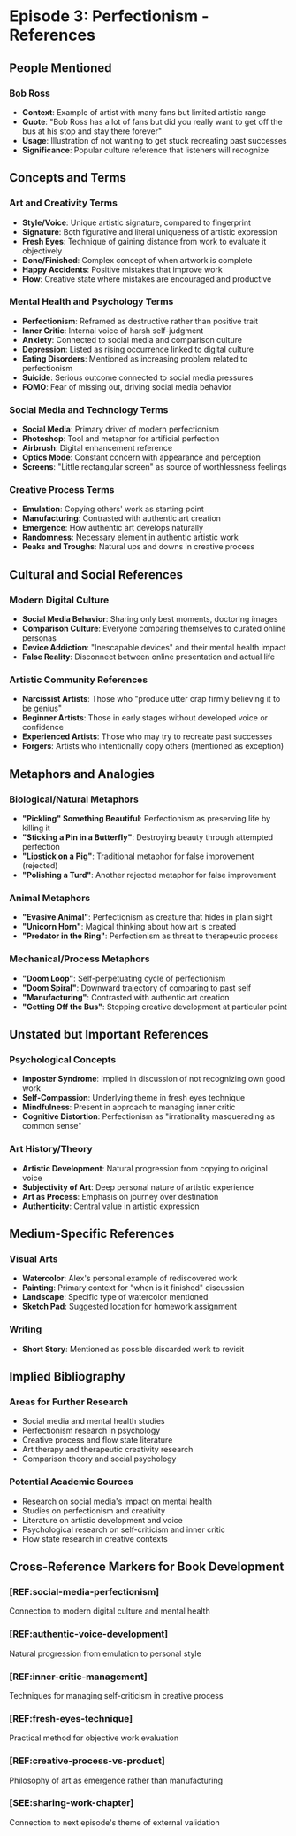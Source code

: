 # Episode 3: Perfectionism - References

## People Mentioned

### Bob Ross
- **Context**: Example of artist with many fans but limited artistic range
- **Quote**: "Bob Ross has a lot of fans but did you really want to get off the bus at his stop and stay there forever"
- **Usage**: Illustration of not wanting to get stuck recreating past successes
- **Significance**: Popular culture reference that listeners will recognize

## Concepts and Terms

### Art and Creativity Terms
- **Style/Voice**: Unique artistic signature, compared to fingerprint
- **Signature**: Both figurative and literal uniqueness of artistic expression
- **Fresh Eyes**: Technique of gaining distance from work to evaluate it objectively
- **Done/Finished**: Complex concept of when artwork is complete
- **Happy Accidents**: Positive mistakes that improve work
- **Flow**: Creative state where mistakes are encouraged and productive

### Mental Health and Psychology Terms
- **Perfectionism**: Reframed as destructive rather than positive trait
- **Inner Critic**: Internal voice of harsh self-judgment
- **Anxiety**: Connected to social media and comparison culture
- **Depression**: Listed as rising occurrence linked to digital culture
- **Eating Disorders**: Mentioned as increasing problem related to perfectionism
- **Suicide**: Serious outcome connected to social media pressures
- **FOMO**: Fear of missing out, driving social media behavior

### Social Media and Technology Terms
- **Social Media**: Primary driver of modern perfectionism
- **Photoshop**: Tool and metaphor for artificial perfection
- **Airbrush**: Digital enhancement reference
- **Optics Mode**: Constant concern with appearance and perception
- **Screens**: "Little rectangular screen" as source of worthlessness feelings

### Creative Process Terms
- **Emulation**: Copying others' work as starting point
- **Manufacturing**: Contrasted with authentic art creation
- **Emergence**: How authentic art develops naturally
- **Randomness**: Necessary element in authentic artistic work
- **Peaks and Troughs**: Natural ups and downs in creative process

## Cultural and Social References

### Modern Digital Culture
- **Social Media Behavior**: Sharing only best moments, doctoring images
- **Comparison Culture**: Everyone comparing themselves to curated online personas
- **Device Addiction**: "Inescapable devices" and their mental health impact
- **False Reality**: Disconnect between online presentation and actual life

### Artistic Community References
- **Narcissist Artists**: Those who "produce utter crap firmly believing it to be genius"
- **Beginner Artists**: Those in early stages without developed voice or confidence
- **Experienced Artists**: Those who may try to recreate past successes
- **Forgers**: Artists who intentionally copy others (mentioned as exception)

## Metaphors and Analogies

### Biological/Natural Metaphors
- **"Pickling" Something Beautiful**: Perfectionism as preserving life by killing it
- **"Sticking a Pin in a Butterfly"**: Destroying beauty through attempted perfection
- **"Lipstick on a Pig"**: Traditional metaphor for false improvement (rejected)
- **"Polishing a Turd"**: Another rejected metaphor for false improvement

### Animal Metaphors
- **"Evasive Animal"**: Perfectionism as creature that hides in plain sight
- **"Unicorn Horn"**: Magical thinking about how art is created
- **"Predator in the Ring"**: Perfectionism as threat to therapeutic process

### Mechanical/Process Metaphors
- **"Doom Loop"**: Self-perpetuating cycle of perfectionism
- **"Doom Spiral"**: Downward trajectory of comparing to past self
- **"Manufacturing"**: Contrasted with authentic art creation
- **"Getting Off the Bus"**: Stopping creative development at particular point

## Unstated but Important References

### Psychological Concepts
- **Imposter Syndrome**: Implied in discussion of not recognizing own good work
- **Self-Compassion**: Underlying theme in fresh eyes technique
- **Mindfulness**: Present in approach to managing inner critic
- **Cognitive Distortion**: Perfectionism as "irrationality masquerading as common sense"

### Art History/Theory
- **Artistic Development**: Natural progression from copying to original voice
- **Subjectivity of Art**: Deep personal nature of artistic experience
- **Art as Process**: Emphasis on journey over destination
- **Authenticity**: Central value in artistic expression

## Medium-Specific References

### Visual Arts
- **Watercolor**: Alex's personal example of rediscovered work
- **Painting**: Primary context for "when is it finished" discussion
- **Landscape**: Specific type of watercolor mentioned
- **Sketch Pad**: Suggested location for homework assignment

### Writing
- **Short Story**: Mentioned as possible discarded work to revisit

## Implied Bibliography

### Areas for Further Research
- Social media and mental health studies
- Perfectionism research in psychology
- Creative process and flow state literature
- Art therapy and therapeutic creativity research
- Comparison theory and social psychology

### Potential Academic Sources
- Research on social media's impact on mental health
- Studies on perfectionism and creativity
- Literature on artistic development and voice
- Psychological research on self-criticism and inner critic
- Flow state research in creative contexts

## Cross-Reference Markers for Book Development

### [REF:social-media-perfectionism] 
Connection to modern digital culture and mental health

### [REF:authentic-voice-development]
Natural progression from emulation to personal style

### [REF:inner-critic-management]
Techniques for managing self-criticism in creative process

### [REF:fresh-eyes-technique]
Practical method for objective work evaluation

### [REF:creative-process-vs-product]
Philosophy of art as emergence rather than manufacturing

### [SEE:sharing-work-chapter]
Connection to next episode's theme of external validation
